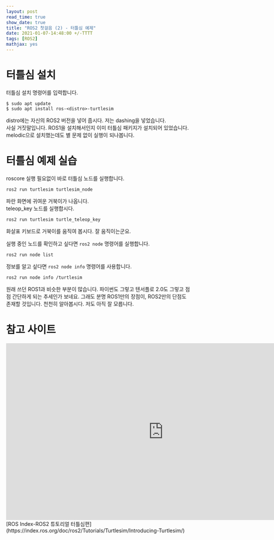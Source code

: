 ```yaml
---
layout: post
read_time: true
show_date: true
title: "ROS2 첫걸음 (2) - 터틀심 예제"
date: 2021-01-07-14:48:00 +/-TTTT
tags: [ROS2]
mathjax: yes
---
```

# 터틀심 설치
터틀심 설치 명령어를 입력합니다.  
```
$ sudo apt update
$ sudo apt install ros-<distro>-turtlesim
```
distro에는 자신의 ROS2 버전을 넣어 줍시다. 저는 dashing을 넣었습니다.  
사실 거짓말입니다. ROS1을 설치해서인지 이미 터틀심 패키지가 설치되어 있었습니다.  
melodic으로 설치했는데도 별 문제 없이 실행이 되나봅니다.  

# 터틀심 예제 실습
roscore 실행 필요없이 바로 터틀심 노드를 실행합니다.  
```
ros2 run turtlesim turtlesim_node
```

파란 화면에 귀여운 거북이가 나옵니다.  
teleop_key 노드를 실행합시다.  
```
ros2 run turtlesim turtle_teleop_key
```
화살표 키보드로 거북이를 움직여 봅시다. 잘 움직이는군요.  

실행 중인 노드를 확인하고 싶다면 `ros2 node` 명령어를 실행합니다.  
```
ros2 run node list
```
정보를 알고 싶다면 `ros2 node info` 명령어를 사용합니다.  
```
ros2 run node info /turtlesim
```

원래 쓰던 ROS1과 비슷한 부분이 많습니다. 파이썬도 그렇고 텐서플로 2.0도 그렇고 점점 간단하게 되는 추세인가 보네요. 그래도 분명 ROS1만의 장점이, ROS2만의 단점도 존재할 것입니다. 천천히 알아봅시다. 저도 아직 잘 모릅니다.  

# 참고 사이트
<iframe width="857" height="482" src="https://www.youtube.com/embed/aYhJCYtg6AU" frameborder="0" allow="accelerometer; autoplay; clipboard-write; encrypted-media; gyroscope; picture-in-picture" allowfullscreen></iframe>  
[ROS Index-ROS2 튜토리얼 터틀심편](https://index.ros.org/doc/ros2/Tutorials/Turtlesim/Introducing-Turtlesim/)
